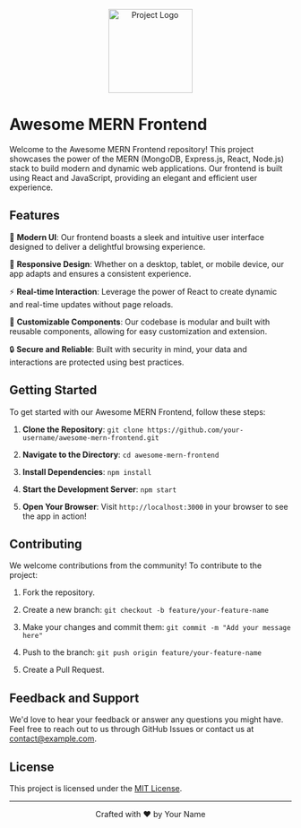 <p align="center">
  <img src="path_to_your_logo.png" alt="Project Logo" width="150" />
</p>

# Awesome MERN Frontend

Welcome to the Awesome MERN Frontend repository! This project showcases the power of the MERN (MongoDB, Express.js, React, Node.js) stack to build modern and dynamic web applications. Our frontend is built using React and JavaScript, providing an elegant and efficient user experience.

## Features

🚀 **Modern UI**: Our frontend boasts a sleek and intuitive user interface designed to deliver a delightful browsing experience.

📱 **Responsive Design**: Whether on a desktop, tablet, or mobile device, our app adapts and ensures a consistent experience.

⚡️ **Real-time Interaction**: Leverage the power of React to create dynamic and real-time updates without page reloads.

🎨 **Customizable Components**: Our codebase is modular and built with reusable components, allowing for easy customization and extension.

🔒 **Secure and Reliable**: Built with security in mind, your data and interactions are protected using best practices.

## Getting Started

To get started with our Awesome MERN Frontend, follow these steps:

1. **Clone the Repository**: `git clone https://github.com/your-username/awesome-mern-frontend.git`

2. **Navigate to the Directory**: `cd awesome-mern-frontend`

3. **Install Dependencies**: `npm install`

4. **Start the Development Server**: `npm start`

5. **Open Your Browser**: Visit `http://localhost:3000` in your browser to see the app in action!

## Contributing

We welcome contributions from the community! To contribute to the project:

1. Fork the repository.

2. Create a new branch: `git checkout -b feature/your-feature-name`

3. Make your changes and commit them: `git commit -m "Add your message here"`

4. Push to the branch: `git push origin feature/your-feature-name`

5. Create a Pull Request.

## Feedback and Support

We'd love to hear your feedback or answer any questions you might have. Feel free to reach out to us through GitHub Issues or contact us at contact@example.com.

## License

This project is licensed under the [MIT License](LICENSE).

---

<p align="center">
  Crafted with ❤️ by Your Name
</p>
